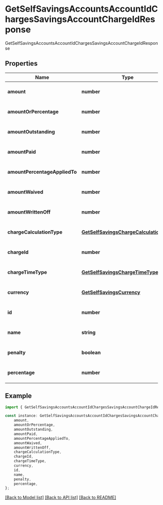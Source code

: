 # GetSelfSavingsAccountsAccountIdChargesSavingsAccountChargeIdResponse

GetSelfSavingsAccountsAccountIdChargesSavingsAccountChargeIdResponse

## Properties

Name | Type | Description | Notes
------------ | ------------- | ------------- | -------------
**amount** | **number** |  | [optional] [default to undefined]
**amountOrPercentage** | **number** |  | [optional] [default to undefined]
**amountOutstanding** | **number** |  | [optional] [default to undefined]
**amountPaid** | **number** |  | [optional] [default to undefined]
**amountPercentageAppliedTo** | **number** |  | [optional] [default to undefined]
**amountWaived** | **number** |  | [optional] [default to undefined]
**amountWrittenOff** | **number** |  | [optional] [default to undefined]
**chargeCalculationType** | [**GetSelfSavingsChargeCalculationType**](GetSelfSavingsChargeCalculationType.md) |  | [optional] [default to undefined]
**chargeId** | **number** |  | [optional] [default to undefined]
**chargeTimeType** | [**GetSelfSavingsChargeTimeType**](GetSelfSavingsChargeTimeType.md) |  | [optional] [default to undefined]
**currency** | [**GetSelfSavingsCurrency**](GetSelfSavingsCurrency.md) |  | [optional] [default to undefined]
**id** | **number** |  | [optional] [default to undefined]
**name** | **string** |  | [optional] [default to undefined]
**penalty** | **boolean** |  | [optional] [default to undefined]
**percentage** | **number** |  | [optional] [default to undefined]

## Example

```typescript
import { GetSelfSavingsAccountsAccountIdChargesSavingsAccountChargeIdResponse } from 'fineract-typescript-client';

const instance: GetSelfSavingsAccountsAccountIdChargesSavingsAccountChargeIdResponse = {
    amount,
    amountOrPercentage,
    amountOutstanding,
    amountPaid,
    amountPercentageAppliedTo,
    amountWaived,
    amountWrittenOff,
    chargeCalculationType,
    chargeId,
    chargeTimeType,
    currency,
    id,
    name,
    penalty,
    percentage,
};
```

[[Back to Model list]](../README.md#documentation-for-models) [[Back to API list]](../README.md#documentation-for-api-endpoints) [[Back to README]](../README.md)
